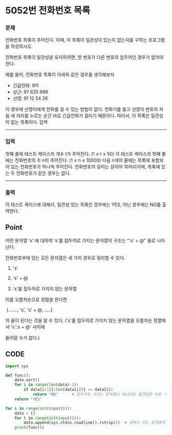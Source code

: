 # 5052번 전화번호 목록



### 문제



전화번호 목록이 주어진다. 이때, 이 목록이 일관성이 있는지 없는지를 구하는 프로그램을 작성하시오.

전화번호 목록이 일관성을 유지하려면, 한 번호가 다른 번호의 접두어인 경우가 없어야 한다.

예를 들어, 전화번호 목록이 아래와 같은 경우를 생각해보자

- 긴급전화: 911
- 상근: 97 625 999
- 선영: 91 12 54 26

이 경우에 선영이에게 전화를 걸 수 있는 방법이 없다. 전화기를 들고 선영이 번호의 처음 세 자리를 누르는 순간 바로 긴급전화가 걸리기 때문이다. 따라서, 이 목록은 일관성이 없는 목록이다. 입력

---

### 입력



첫째 줄에 테스트 케이스의 개수 t가 주어진다. (1 ≤ t ≤ 50) 각 테스트 케이스의 첫째 줄에는 전화번호의 수 n이 주어진다. (1 ≤ n ≤ 10000) 다음 n개의 줄에는 목록에 포함되어 있는 전화번호가 하나씩 주어진다. 전화번호의 길이는 길어야 10자리이며, 목록에 있는 두 전화번호가 같은 경우는 없다.

---

### 출력



각 테스트 케이스에 대해서, 일관성 있는 목록인 경우에는 YES, 아닌 경우에는 NO를 출력한다.



## Point



어떤 문자열 's' 에 대하여 's'를 접두어로 가지는 문자열의 구조는 "'s' + @" 꼴로 나타난다.

전화번호부에 있는 모든 문자열은 세 가지 경우로 정리할 수 있다.

1. 's'

2. 's' + @

3. 's'를 접두어로 가지지 않는 문자열

이를 오름차순으로 정렬을 한다면

​		[......., 's', 's' + @, .....]

의 꼴이 된다는 것을 알 수 있다. ('s'를 접두어로 가지지 않는 문자열을 오름차순 정렬에서 's','s + @' 사이에 

들어갈 수가 없다.)



## CODE

```python
import sys

def func():
    data.sort()
    for i in range(len(data)-1):		 
        if data[i+1][:len(data[i])] == data[i]:
            return "NO"		 # 접두어로 가지는 문자열이 하나라도 발견되면 바로 'NO'를 return
    return "YES"

for i in range(int(input())):
    data = []
    for t in range(int(input())):
        data.append(sys.stdin.readline().rstrip())	# 공백이 있는 문자열의 입력을 고려
    print(func())
```

